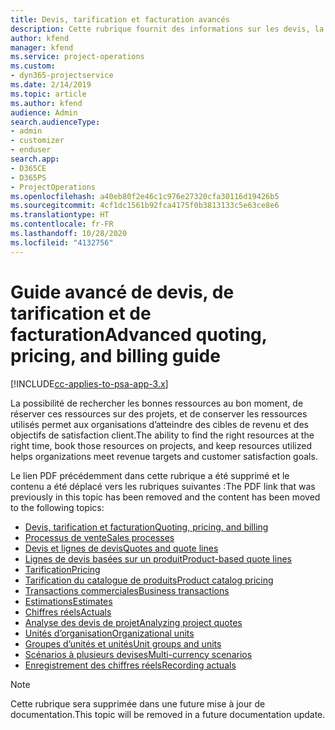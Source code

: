 ```yaml
---
title: Devis, tarification et facturation avancés
description: Cette rubrique fournit des informations sur les devis, la facturation et la tarification dans Project Service Automation.
author: kfend
manager: kfend
ms.service: project-operations
ms.custom:
- dyn365-projectservice
ms.date: 2/14/2019
ms.topic: article
ms.author: kfend
audience: Admin
search.audienceType:
- admin
- customizer
- enduser
search.app:
- D365CE
- D365PS
- ProjectOperations
ms.openlocfilehash: a40eb80f2e46c1c976e27320cfa30116d19426b5
ms.sourcegitcommit: 4cf1dc1561b92fca4175f0b3813133c5e63ce8e6
ms.translationtype: HT
ms.contentlocale: fr-FR
ms.lasthandoff: 10/28/2020
ms.locfileid: "4132756"
---
```

# <a name="advanced-quoting-pricing-and-billing-guide"></a><span data-ttu-id="c990f-103">Guide avancé de devis, de tarification et de facturation</span><span class="sxs-lookup"><span data-stu-id="c990f-103">Advanced quoting, pricing, and billing guide</span></span>

[!INCLUDE[cc-applies-to-psa-app-3.x](../../includes/cc-applies-to-psa-app-3x.md)]

<span data-ttu-id="c990f-104">La possibilité de rechercher les bonnes ressources au bon moment, de réserver ces ressources sur des projets, et de conserver les ressources utilisés permet aux organisations d’atteindre des cibles de revenu et des objectifs de satisfaction client.</span><span class="sxs-lookup"><span data-stu-id="c990f-104">The ability to find the right resources at the right time, book those resources on projects, and keep resources utilized helps organizations meet revenue targets and customer satisfaction goals.</span></span> 

<span data-ttu-id="c990f-105">Le lien PDF précédemment dans cette rubrique a été supprimé et le contenu a été déplacé vers les rubriques suivantes :</span><span class="sxs-lookup"><span data-stu-id="c990f-105">The PDF link that was previously in this topic has been removed and the content has been moved to the following topics:</span></span>

- [<span data-ttu-id="c990f-106">Devis, tarification et facturation</span><span class="sxs-lookup"><span data-stu-id="c990f-106">Quoting, pricing, and billing</span></span>](../quote-bill-price.md)
- [<span data-ttu-id="c990f-107">Processus de vente</span><span class="sxs-lookup"><span data-stu-id="c990f-107">Sales processes</span></span>](../basic-sales-process.md)
- [<span data-ttu-id="c990f-108">Devis et lignes de devis</span><span class="sxs-lookup"><span data-stu-id="c990f-108">Quotes and quote lines</span></span>](../basic-quote-lines.md)
- [<span data-ttu-id="c990f-109">Lignes de devis basées sur un produit</span><span class="sxs-lookup"><span data-stu-id="c990f-109">Product-based quote lines</span></span>](../product-based-quote-lines.md)
- [<span data-ttu-id="c990f-110">Tarification</span><span class="sxs-lookup"><span data-stu-id="c990f-110">Pricing</span></span>](../basic-pricing.md)
- [<span data-ttu-id="c990f-111">Tarification du catalogue de produits</span><span class="sxs-lookup"><span data-stu-id="c990f-111">Product catalog pricing</span></span>](../product-catalog-pricing.md)
- [<span data-ttu-id="c990f-112">Transactions commerciales</span><span class="sxs-lookup"><span data-stu-id="c990f-112">Business transactions</span></span>](../basic-business-transactions.md)
- [<span data-ttu-id="c990f-113">Estimations</span><span class="sxs-lookup"><span data-stu-id="c990f-113">Estimates</span></span>](../estimates.md)
- [<span data-ttu-id="c990f-114">Chiffres réels</span><span class="sxs-lookup"><span data-stu-id="c990f-114">Actuals</span></span>](../actuals.md)
- [<span data-ttu-id="c990f-115">Analyse des devis de projet</span><span class="sxs-lookup"><span data-stu-id="c990f-115">Analyzing project quotes</span></span>](../basic-analyzing-quotes.md)
- [<span data-ttu-id="c990f-116">Unités d’organisation</span><span class="sxs-lookup"><span data-stu-id="c990f-116">Organizational units</span></span>](../advanced-organizational.md)
- [<span data-ttu-id="c990f-117">Groupes d’unités et unités</span><span class="sxs-lookup"><span data-stu-id="c990f-117">Unit groups and units</span></span>](../advanced-units.md)
- [<span data-ttu-id="c990f-118">Scénarios à plusieurs devises</span><span class="sxs-lookup"><span data-stu-id="c990f-118">Multi-currency scenarios</span></span>](../advanced-currency.md)
- [<span data-ttu-id="c990f-119">Enregistrement des chiffres réels</span><span class="sxs-lookup"><span data-stu-id="c990f-119">Recording actuals</span></span>](../advanced-actuals.md)

> [!NOTE]
> <span data-ttu-id="c990f-120">Cette rubrique sera supprimée dans une future mise à jour de documentation.</span><span class="sxs-lookup"><span data-stu-id="c990f-120">This topic will be removed in a future documentation update.</span></span> 
